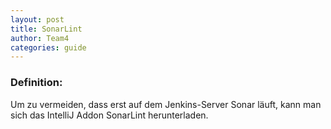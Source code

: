 ```yaml
---
layout: post
title: SonarLint
author: Team4
categories: guide
---
```


### Definition:
Um zu vermeiden, dass erst auf dem Jenkins-Server Sonar läuft, kann man sich das IntelliJ Addon SonarLint herunterladen.